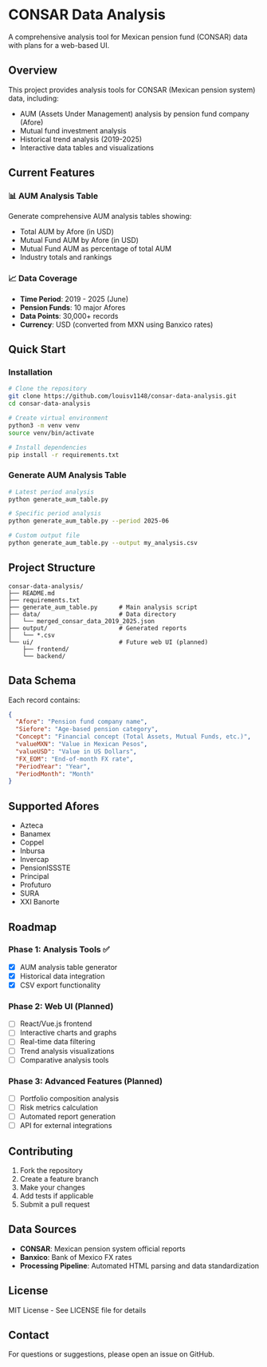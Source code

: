 # CONSAR Data Analysis

A comprehensive analysis tool for Mexican pension fund (CONSAR) data with plans for a web-based UI.

## Overview

This project provides analysis tools for CONSAR (Mexican pension system) data, including:
- AUM (Assets Under Management) analysis by pension fund company (Afore)
- Mutual fund investment analysis
- Historical trend analysis (2019-2025)
- Interactive data tables and visualizations

## Current Features

### 📊 AUM Analysis Table
Generate comprehensive AUM analysis tables showing:
- Total AUM by Afore (in USD)
- Mutual Fund AUM by Afore (in USD)
- Mutual Fund AUM as percentage of total AUM
- Industry totals and rankings

### 📈 Data Coverage
- **Time Period**: 2019 - 2025 (June)
- **Pension Funds**: 10 major Afores
- **Data Points**: 30,000+ records
- **Currency**: USD (converted from MXN using Banxico rates)

## Quick Start

### Installation

```bash
# Clone the repository
git clone https://github.com/louisv1148/consar-data-analysis.git
cd consar-data-analysis

# Create virtual environment
python3 -m venv venv
source venv/bin/activate

# Install dependencies
pip install -r requirements.txt
```

### Generate AUM Analysis Table

```bash
# Latest period analysis
python generate_aum_table.py

# Specific period analysis
python generate_aum_table.py --period 2025-06

# Custom output file
python generate_aum_table.py --output my_analysis.csv
```

## Project Structure

```
consar-data-analysis/
├── README.md
├── requirements.txt
├── generate_aum_table.py      # Main analysis script
├── data/                      # Data directory
│   └── merged_consar_data_2019_2025.json
├── output/                    # Generated reports
│   └── *.csv
└── ui/                        # Future web UI (planned)
    ├── frontend/
    └── backend/
```

## Data Schema

Each record contains:
```json
{
  "Afore": "Pension fund company name",
  "Siefore": "Age-based pension category", 
  "Concept": "Financial concept (Total Assets, Mutual Funds, etc.)",
  "valueMXN": "Value in Mexican Pesos",
  "valueUSD": "Value in US Dollars",
  "FX_EOM": "End-of-month FX rate",
  "PeriodYear": "Year",
  "PeriodMonth": "Month"
}
```

## Supported Afores

- Azteca
- Banamex  
- Coppel
- Inbursa
- Invercap
- PensionISSSTE
- Principal
- Profuturo
- SURA
- XXI Banorte

## Roadmap

### Phase 1: Analysis Tools ✅
- [x] AUM analysis table generator
- [x] Historical data integration
- [x] CSV export functionality

### Phase 2: Web UI (Planned)
- [ ] React/Vue.js frontend
- [ ] Interactive charts and graphs
- [ ] Real-time data filtering
- [ ] Trend analysis visualizations
- [ ] Comparative analysis tools

### Phase 3: Advanced Features (Planned)
- [ ] Portfolio composition analysis
- [ ] Risk metrics calculation
- [ ] Automated report generation
- [ ] API for external integrations

## Contributing

1. Fork the repository
2. Create a feature branch
3. Make your changes
4. Add tests if applicable
5. Submit a pull request

## Data Sources

- **CONSAR**: Mexican pension system official reports
- **Banxico**: Bank of Mexico FX rates
- **Processing Pipeline**: Automated HTML parsing and data standardization

## License

MIT License - See LICENSE file for details

## Contact

For questions or suggestions, please open an issue on GitHub.